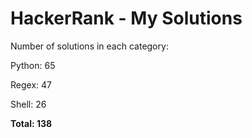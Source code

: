 # HackerRank - My Solutions

Number of solutions in each category:

Python: 65

Regex: 47

Shell: 26

**Total: 138**

